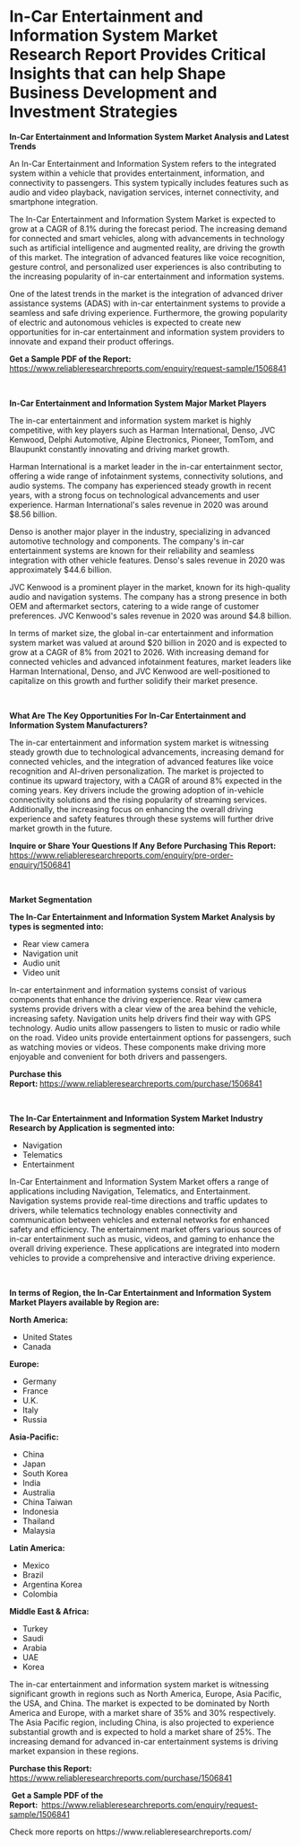 <p><h1>In-Car Entertainment and Information System Market Research Report Provides Critical Insights that can help Shape Business Development and Investment Strategies</h1></p><p><strong>In-Car Entertainment and Information System Market Analysis and Latest Trends</strong></p>
<p><p>An In-Car Entertainment and Information System refers to the integrated system within a vehicle that provides entertainment, information, and connectivity to passengers. This system typically includes features such as audio and video playback, navigation services, internet connectivity, and smartphone integration.</p><p>The In-Car Entertainment and Information System Market is expected to grow at a CAGR of 8.1% during the forecast period. The increasing demand for connected and smart vehicles, along with advancements in technology such as artificial intelligence and augmented reality, are driving the growth of this market. The integration of advanced features like voice recognition, gesture control, and personalized user experiences is also contributing to the increasing popularity of in-car entertainment and information systems.</p><p>One of the latest trends in the market is the integration of advanced driver assistance systems (ADAS) with in-car entertainment systems to provide a seamless and safe driving experience. Furthermore, the growing popularity of electric and autonomous vehicles is expected to create new opportunities for in-car entertainment and information system providers to innovate and expand their product offerings.</p></p>
<p><strong>Get a Sample PDF of the Report:&nbsp;</strong> <a href="https://www.reliableresearchreports.com/enquiry/request-sample/1506841">https://www.reliableresearchreports.com/enquiry/request-sample/1506841</a></p>
<p>&nbsp;</p>
<p><strong>In-Car Entertainment and Information System Major Market Players</strong></p>
<p><p>The in-car entertainment and information system market is highly competitive, with key players such as Harman International, Denso, JVC Kenwood, Delphi Automotive, Alpine Electronics, Pioneer, TomTom, and Blaupunkt constantly innovating and driving market growth. </p><p>Harman International is a market leader in the in-car entertainment sector, offering a wide range of infotainment systems, connectivity solutions, and audio systems. The company has experienced steady growth in recent years, with a strong focus on technological advancements and user experience. Harman International's sales revenue in 2020 was around $8.56 billion.</p><p>Denso is another major player in the industry, specializing in advanced automotive technology and components. The company's in-car entertainment systems are known for their reliability and seamless integration with other vehicle features. Denso's sales revenue in 2020 was approximately $44.6 billion.</p><p>JVC Kenwood is a prominent player in the market, known for its high-quality audio and navigation systems. The company has a strong presence in both OEM and aftermarket sectors, catering to a wide range of customer preferences. JVC Kenwood's sales revenue in 2020 was around $4.8 billion.</p><p>In terms of market size, the global in-car entertainment and information system market was valued at around $20 billion in 2020 and is expected to grow at a CAGR of 8% from 2021 to 2026. With increasing demand for connected vehicles and advanced infotainment features, market leaders like Harman International, Denso, and JVC Kenwood are well-positioned to capitalize on this growth and further solidify their market presence.</p></p>
<p>&nbsp;</p>
<p><strong>What Are The Key Opportunities For In-Car Entertainment and Information System Manufacturers?</strong></p>
<p><p>The in-car entertainment and information system market is witnessing steady growth due to technological advancements, increasing demand for connected vehicles, and the integration of advanced features like voice recognition and AI-driven personalization. The market is projected to continue its upward trajectory, with a CAGR of around 8% expected in the coming years. Key drivers include the growing adoption of in-vehicle connectivity solutions and the rising popularity of streaming services. Additionally, the increasing focus on enhancing the overall driving experience and safety features through these systems will further drive market growth in the future.</p></p>
<p><strong>Inquire or Share Your Questions If Any Before Purchasing This Report:</strong> <a href="https://www.reliableresearchreports.com/enquiry/pre-order-enquiry/1506841">https://www.reliableresearchreports.com/enquiry/pre-order-enquiry/1506841</a></p>
<p>&nbsp;</p>
<p><strong>Market Segmentation</strong></p>
<p><strong>The In-Car Entertainment and Information System Market Analysis by types is segmented into:</strong></p>
<p><ul><li>Rear view camera</li><li>Navigation unit</li><li>Audio unit</li><li>Video unit</li></ul></p>
<p><p>In-car entertainment and information systems consist of various components that enhance the driving experience. Rear view camera systems provide drivers with a clear view of the area behind the vehicle, increasing safety. Navigation units help drivers find their way with GPS technology. Audio units allow passengers to listen to music or radio while on the road. Video units provide entertainment options for passengers, such as watching movies or videos. These components make driving more enjoyable and convenient for both drivers and passengers.</p></p>
<p><strong>Purchase this Report:&nbsp;</strong><a href="https://www.reliableresearchreports.com/purchase/1506841">https://www.reliableresearchreports.com/purchase/1506841</a></p>
<p>&nbsp;</p>
<p><strong>The In-Car Entertainment and Information System Market Industry Research by Application is segmented into:</strong></p>
<p><ul><li>Navigation</li><li>Telematics</li><li>Entertainment</li></ul></p>
<p><p>In-Car Entertainment and Information System Market offers a range of applications including Navigation, Telematics, and Entertainment. Navigation systems provide real-time directions and traffic updates to drivers, while telematics technology enables connectivity and communication between vehicles and external networks for enhanced safety and efficiency. The entertainment market offers various sources of in-car entertainment such as music, videos, and gaming to enhance the overall driving experience. These applications are integrated into modern vehicles to provide a comprehensive and interactive driving experience.</p></p>
<p>&nbsp;</p>
<p><strong>In terms of Region, the In-Car Entertainment and Information System Market Players available by Region are:</strong></p>
<p>
    <p> <strong> North America: </strong>
        <ul>
            <li>United States</li>
            <li>Canada</li>
        </ul>
        </p> 
    <p> <strong> Europe: </strong>
        <ul>
            <li>Germany</li>
            <li>France</li>
            <li>U.K.</li>
            <li>Italy</li>
            <li>Russia</li>
        </ul>
        </p> 
    <p> <strong> Asia-Pacific: </strong>
        <ul>
            <li>China</li>
            <li>Japan</li>
            <li>South Korea</li>
            <li>India</li>
            <li>Australia</li>
            <li>China Taiwan</li>
            <li>Indonesia</li>
            <li>Thailand</li>
            <li>Malaysia</li>
        </ul>
        </p> 
    <p> <strong> Latin America: </strong>
        <ul>
            <li>Mexico</li>
            <li>Brazil</li>
            <li>Argentina Korea</li>
            <li>Colombia</li>
        </ul>
        </p> 
    <p> <strong> Middle East & Africa: </strong>
        <ul>
            <li>Turkey</li>
            <li>Saudi</li>
            <li>Arabia</li>
            <li>UAE</li>
            <li>Korea</li>
        </ul>
    </p>
    </p>
<p><p>The in-car entertainment and information system market is witnessing significant growth in regions such as North America, Europe, Asia Pacific, the USA, and China. The market is expected to be dominated by North America and Europe, with a market share of 35% and 30% respectively. The Asia Pacific region, including China, is also projected to experience substantial growth and is expected to hold a market share of 25%. The increasing demand for advanced in-car entertainment systems is driving market expansion in these regions.</p></p>
<p><strong>Purchase this Report: </strong><a href="https://www.reliableresearchreports.com/purchase/1506841">https://www.reliableresearchreports.com/purchase/1506841</a></p>
<p>&nbsp;<strong>Get a Sample PDF of the Report:&nbsp;&nbsp;</strong><a href="https://www.reliableresearchreports.com/enquiry/request-sample/1506841">https://www.reliableresearchreports.com/enquiry/request-sample/1506841</a></p>
<p><strong></strong></p>
<p>Check more reports on https://www.reliableresearchreports.com/</p>